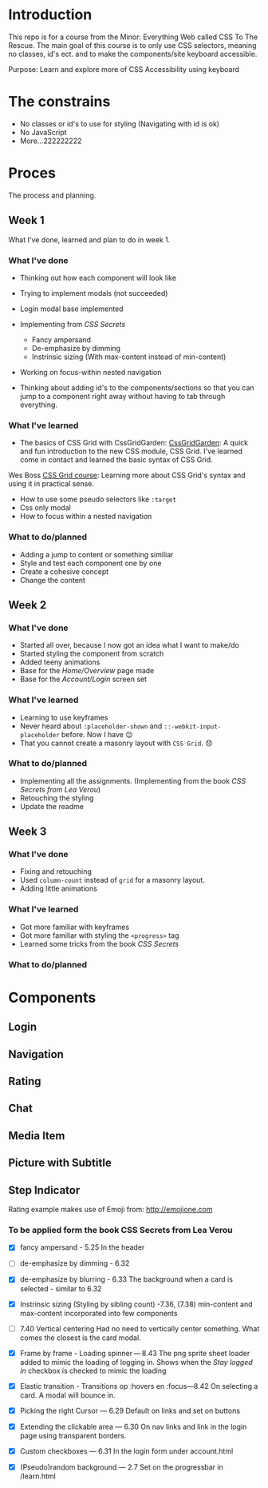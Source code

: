 # Introduction
This repo is for a course from the Minor: Everything Web called CSS To The Rescue.
The main goal of this course is to only use CSS selectors, meaning no classes, id's ect. and to make the components/site keyboard accessible.


Purpose:
Learn and explore more of CSS
Accessibility using keyboard

# The constrains
- No classes or id's to use for styling (Navigating with id  is ok)
- No JavaScript
- More...222222222

# Proces
The process and planning.


## Week 1
What I've done, learned and plan to do in week 1.
### What I've done
- Thinking out how each component will look like

- Trying to implement modals (not succeeded)
- Login modal base implemented

- Implementing from *CSS Secrets*
	- Fancy ampersand
	- De-emphasize by dimming
	- Instrinsic sizing (With max-content instead of min-content)

- Working on focus-within nested navigation

- Thinking about adding id's to the components/sections so that you can jump to a component right away without having to tab through everything.

### What I've learned
- The basics of CSS Grid with CssGridGarden:
[CssGridGarden](http://cssgridgarden.com/):
A quick and fun introduction to the new CSS module, CSS Grid. I've learned come in contact and learned the basic syntax of CSS Grid.

Wes Boss [CSS Grid course](https://cssgrid.io):
Learning more about CSS Grid's syntax and using it in practical sense.

- How to use some pseudo selectors like `:target`
- Css only modal
- How to focus within a nested navigation

### What to do/planned
- Adding a jump to content or something similiar
- Style and test each component one by one
- Create a cohesive concept
- Change the content

## Week 2
### What I've done
- Started all over, because I now got an idea what I want to make/do
- Started styling the component from scratch
- Added teeny animations
- Base for the *Home/Overview* page made
- Base for the *Account/Login* screen set

### What I've learned
- Learning to use keyframes
- Never heard about `:placeholder-shown` and `::-webkit-input-placeholder` before. Now I have 😉
- That you cannot create a masonry layout with `CSS Grid`. 😞

### What to do/planned
- Implementing all the assignments. (Implementing from the book *CSS Secrets from Lea Verou*)
- Retouching the styling
- Update the readme

## Week 3
### What I've done
- Fixing and retouching
- Used `column-count` instead of `grid` for a masonry layout.
- Adding little animations

### What I've learned
- Got more familiar with keyframes
- Got more familiar with styling the `<progress>` tag
- Learned some tricks from the book *CSS Secrets*
### What to do/planned

# Components

## Login
## Navigation
## Rating
## Chat
## Media Item
## Picture with Subtitle
## Step Indicator

Rating example makes use of Emoji from: http://emojione.com

### To be applied form the book **CSS Secrets from Lea Verou**

- [x] fancy ampersand - 5.25
In the header
- [ ] de-emphasize by dimming - 6.32
- [x] de-emphasize by blurring - 6.33 
The background when a card is selected - similar to 6.32
- [x] Instrinsic sizing (Styling by sibling count) -7.36, (7.38)
min-content and max-content incorporated into few components
- [ ] 7.40 Vertical centering
Had no need to vertically center something. What comes the closest is the card modal.

- [x] Frame by frame - Loading spinner — 8.43
The png sprite sheet loader added to mimic the loading of logging in. Shows when the *Stay logged in* checkbox is checked to mimic the loading
- [x] Elastic transition - Transitions op :hovers en :focus—8.42
On selecting a card. A modal will bounce in.
- [x] Picking the right Cursor — 6.29
Default on links and set on buttons
- [x] Extending the clickable area — 6.30
On nav links and link in the login page using transparent borders.
- [x] Custom checkboxes — 6.31
In the login form under account.html
- [x] (Pseudo)random background — 2.7
Set on the progressbar in /learn.html

